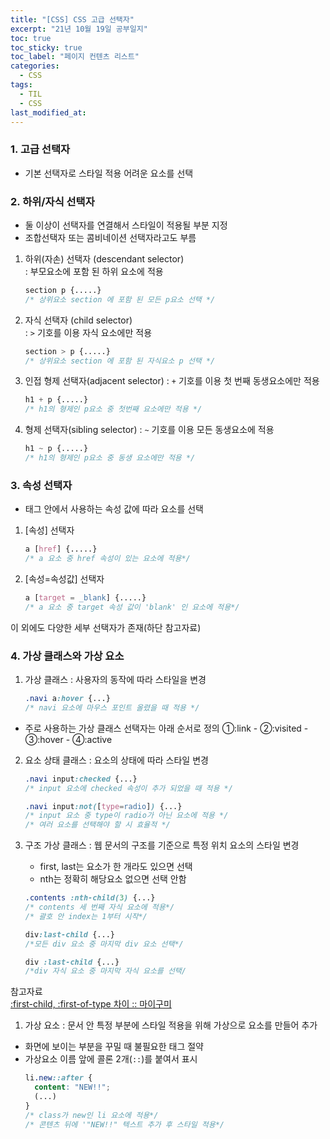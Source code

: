 ```yaml
---
title: "[CSS] CSS 고급 선택자"
excerpt: "21년 10월 19일 공부일지"
toc: true
toc_sticky: true
toc_label: "페이지 컨텐츠 리스트"
categories:
  - CSS
tags:
  - TIL
  - CSS
last_modified_at:
---
```



### **1. 고급 선택자**
- 기본 선택자로 스타일 적용 어려운 요소를 선택

### **2. 하위/자식 선택자**

- 둘 이상이 선택자를 연결해서 스타일이 적용될 부분 지정
- 조합선택자 또는 콤비네이션 선택자라고도 부름    
    
1. 하위(자손) 선택자 (descendant selector)  
   : 부모요소에 포함 된 하위 요소에 적용
    ```css
    section p {.....}
    /* 상위요소 section 에 포함 된 모든 p요소 선택 */
    ```

2. 자식 선택자 (child selector)  
   : `>` 기호를 이용 자식 요소에만 적용
    ```css
    section > p {.....}
    /* 상위요소 section 에 포함 된 자식요소 p 선택 */
    ```

3. 인접 형제 선택자(adjacent selector)
   : `+` 기호를 이용 첫 번째 동생요소에만 적용
    ```css
    h1 + p {.....}
    /* h1의 형제인 p요소 중 첫번째 요소에만 적용 */
    ```

4. 형제 선택자(sibling selector)
   : `~` 기호를 이용 모든 동생요소에 적용
    ```css
    h1 ~ p {.....}
    /* h1의 형제인 p요소 중 동생 요소에만 적용 */
    ```

### **3. 속성 선택자**

- 태그 안에서 사용하는 속성 값에 따라 요소를 선택  

1. [속성] 선택자
    ```css
    a [href] {.....}
    /* a 요소 중 href 속성이 있는 요소에 적용*/
    ```

2. [속성=속성값] 선택자
    ```css
    a [target = _blank] {.....}
    /* a 요소 중 target 속성 값이 'blank' 인 요소에 적용*/
    ```

이 외에도 다양한 세부 선택자가 존재(하단 참고자료)

### **4. 가상 클래스와 가상 요소**

1. 가상 클래스 : 사용자의 동작에 따라 스타일을 변경
    ```css
    .navi a:hover {...}
    /* navi 요소에 마우스 포인트 올렸을 때 적용 */
    ```
- 주로 사용하는 가상 클래스 선택자는 아래 순서로 정의
  ①:link - ②:visited - ③:hover - ④:active

2. 요소 상태 클래스 : 요소의 상태에 따라 스타일 변경
  
    ```css
    .navi input:checked {...}
    /* input 요소에 checked 속성이 추가 되었을 때 적용 */
    ```
    ```css
    .navi input:not([type=radio]) {...}
    /* input 요소 중 type이 radio가 아닌 요소에 적용 */
    /* 여러 요소를 선택해야 할 시 효율적 */
    ```

3. 구조 가상 클래스 : 웹 문서의 구조를 기준으로 특정 위치 요소의 스타일 변경
    - first, last는 요소가 한 개라도 있으면 선택
    - nth는 정확히 해당요소 없으면 선택 안함
    ```css
    .contents :nth-child(3) {...}
    /* contents 세 번째 자식 요소에 적용*/
    /* 괄호 안 index는 1부터 시작*/
    ```
    ```css
    div:last-child {...}
    /*모든 div 요소 중 마지막 div 요소 선택*/
    ```
    ```css
    div :last-child {...}
    /*div 자식 요소 중 마지막 자식 요소를 선택/
    ```
참고자료  
[:first-child, :first-of-type 차이 :: 마이구미](https://mygumi.tistory.com/342#:~:text=%3Afirst%2Dchild%20%3D%3E%20%ED%98%95%EC%A0%9C,%EC%9D%98%20%EC%9A%94%EC%86%8C%EB%9D%BC%EA%B3%A0%20%EB%B3%B4%EB%A9%B4%20%EB%90%9C%EB%8B%A4.)

1. 가상 요소 : 문서 안 특정 부분에 스타일 적용을 위해 가상으로 요소를 만들어 추가
- 화면에 보이는 부분을 꾸밀 때 불필요한 태그 절약
- 가상요소 이름 앞에 콜론 2개(`::`)를 붙여서 표시
    ```css
    li.new::after {
      content: "NEW!!";
      (...)
    }
    /* class가 new인 li 요소에 적용*/
    /* 콘텐츠 뒤에 '"NEW!!" 텍스트 추가 후 스타일 적용*/
    ```
